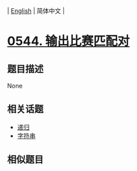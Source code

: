 
| [English](README_EN.md) | 简体中文 |
# [0544. 输出比赛匹配对](https://leetcode-cn.com/problems/output-contest-matches/)
## 题目描述
None
## 相关话题
- [递归](https://leetcode-cn.com/tag/recursion)
- [字符串](https://leetcode-cn.com/tag/string)
## 相似题目

